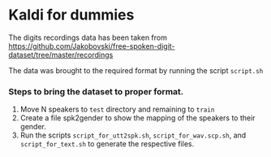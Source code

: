 # Kaldi for dummies

The digits recordings data has been taken from https://github.com/Jakobovski/free-spoken-digit-dataset/tree/master/recordings

The data was brought to the required format by running the script `script.sh`

### Steps to bring the dataset to proper format.
1. Move N speakers to `test` directory and remaining to `train`
2. Create a file spk2gender to show the mapping of the speakers to their gender.
3. Run the scripts `script_for_utt2spk.sh`, `script_for_wav.scp.sh`, and `script_for_text.sh` to generate the respective files.